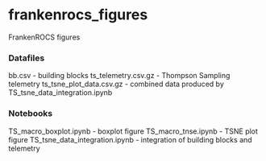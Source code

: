# frankenrocs_figures
FrankenROCS figures

### Datafiles
bb.csv - building blocks
ts_telemetry.csv.gz - Thompson Sampling telemetry
ts_tsne_plot_data.csv.gz - combined data produced by TS_tsne_data_integration.ipynb

### Notebooks
TS_macro_boxplot.ipynb - boxplot figure
TS_macro_tnse.ipynb - TSNE plot figure
TS_tsne_data_integration.ipynb - integration of building blocks and telemetry
